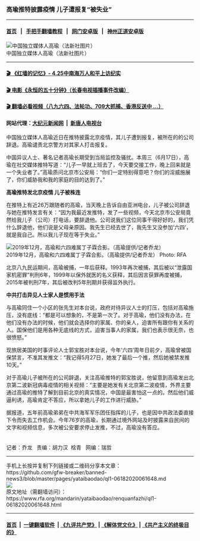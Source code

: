 ### 高瑜推特披露疫情 儿子遭报复“被失业”
------------------------

#### [首页](https://github.com/gfw-breaker/banned-news3/blob/master/README.md) &nbsp;&nbsp;|&nbsp;&nbsp; [手把手翻墙教程](https://github.com/gfw-breaker/guides/wiki) &nbsp;&nbsp;|&nbsp;&nbsp; [网门安卓版](https://github.com/oGate2/oGate) &nbsp;&nbsp;|&nbsp;&nbsp; [神州正道安卓版](https://github.com/SzzdOgate/update) 



<div id="headerimg">
 <img alt="中国独立媒体人高瑜（法新社图片）" src="https://www.rfa.org/mandarin/yataibaodao/renquanfazhi/ql1-06182020061648.html/000_989Z2.jpg/@@images/ef7c6b9e-c30b-48dd-8749-3d004cb83928.jpeg" title="中国独立媒体人高瑜（法新社图片）"/>
 <div id="headerimgcontents">
  <div id="headerimgcaption">
   <span>
    中国独立媒体人高瑜（法新社图片）
   </span>
   <!-- zoomattribute -->
  </div>
  <!-- headerimgcaption -->
 </div>
 <!-- headerimagecontents -->
</div>

<hr/>


#### [ 🎬  《红墙的记忆》- 4.25中南海万人和平上访纪实](http://141.164.39.94:10000/videos/legend/425.html)

#### [ 🎬  电影《永恒的五十分钟》（长春电视插播事件改编） ](http://141.164.39.94:10000/videos/news/ComingForYou-2.html)

#### [ 🎬  翻墙必看视频（八九六四、法轮功、709大抓捕、香港反送中 ...）](https://github.com/gfw-breaker/links/blob/master/banned.md)

#### 网站代理：[大纪元新闻网](http://167.172.10.89:10080/gb/) &nbsp;|&nbsp; [新唐人电视台](http://167.172.10.89:8808/gb/)

<div id="storytext">
 <div>
  <div class="slot_header">
  </div>
 </div>
 <p>
 </p>
 <p>
  中国独立媒体人高瑜近日在推特披露北京疫情，其儿子遭到报复，被所在的的公司辞退。高瑜谴责北京警方对其家人打击报复。
 </p>
 <p>
  中国异议人士、著名记者高瑜长期受到当局监控及骚扰。本周三（6月17日），高瑜在社交媒体推特写道：“儿子一早就上班去了，今天要交接工作，晚上回来就是一个失业者了。”高瑜质问北京市公安局：“你们一定特别得意吧？你们的淫威施展了，你们威胁我和我的家庭的目的达到了。”
  <br/>
  <b>
  </b>
 </p>
 <p>
 </p>
 <p>
 </p>
 <p>
  <b>
   高瑜推特发北京疫情 儿子被株连
  </b>
 </p>
 <p>
  在推特上有近26万跟随者的高瑜，当天晚上告诉自由亚洲电台，儿子被公司辞退与她在推特发言有关：“因为我最近发推特，发了一些视频，今天北京市公安局竟然给我儿子（公司）打电话，要辞退他。公司说我们这位同事干得好好的，我们凭什么辞退他，他们说是父母亲原因。我先生已经去世了，我先生又没参加‘六四’，就是我自己。所以我儿子现在等于失业。”
 </p>
 <p>
 </p>
 <p>
  <div class="image-inline captioned" style="width:1500px;">
   <div style="width:1500px;">
    <img alt="2019年12月，高瑜和六四难属丁子霖合影。（高瑜提供/记者乔龙）" src="https://www.rfa.org/mandarin/yataibaodao/renquanfazhi/ql1-06182020061648.html/m0618-ql1p.jpg" title="2019年12月，高瑜和六四难属丁子霖合影。（高瑜提供/记者乔龙）"/>
   </div>
   <div class="image-caption">
    <span style="width:1500px;">
     2019年12月，高瑜和六四难属丁子霖合影。（高瑜提供/记者乔龙）
    </span>
    <span class="copyright">
     Photo: RFA
    </span>
   </div>
  </div>
 </p>
 <p>
  北京八九民运期间，高瑜被捕，一年后获释。1993年再次被捕，其后被以“泄露国家机密罪”判刑6年，1999年以保外就医的名义获释，其后因言获罪再度被捕，2015年被判刑7年，其后被改判5年刑期并获得监外执行。
 </p>
 <p>
  <b>
   中共打击异见人士家人是惯用手法
  </b>
 </p>
 <p>
  与高瑜同住一个小区的张先生对本台说，政府对待异议人士的打压，包括对高瑜施压，没有底线：“都是可以想象的，不是第一次了。对于高瑜，他们没有办法，在他们没有办法的时候，他们就会选择你的家属、你的亲人，迫害所有跟你有关系的人。国保他们是用各种无底线的方式，迫害当事人的家属，我们也表示很无奈，也很愤怒。”
 </p>
 <p>
  现旅居美国的时事评论人士郭宝胜对本台说，今年‘六四’周年日前夕，高瑜曾被国保禁言，不准其发推文：“我记得5月27日，她发了最后一个推，然后她被禁发推10天。”
 </p>
 <p>
  对于高瑜儿子被所在的公司辞退，关注高瑜推特的郭宝胜说，他留意到高瑜发出北京第二波新冠病毒疫情的相关视频：“主要是她发有关北京第二波疫情，外界主要通过高瑜的推特了解到目前北京的真实情况，中国是最害怕这一点的。然后他们威逼利诱，高瑜肯定不答应，所以拿她儿子的工作进行威胁。”
 </p>
 <p>
  据报道，五年前高瑜弟弟在中共海军军乐团任指挥的儿子，也是因中共政法委直接下令而失去工作机会。今年76岁的高瑜，长期通过境外网站及时披露来自民间的文字和视频信息，多次被公安要求停止发推，不过，高瑜没有答应。
  <br/>
  <br/>
  <br/>
  记者：乔龙   责编：胡力汉  梒青   网编：瑞哲
 </p>
</div>

<hr/>
手机上长按并复制下列链接或二维码分享本文章：<br/>
https://github.com/gfw-breaker/banned-news3/blob/master/pages/yataibaodao/ql1-06182020061648.md <br/>
<a href='https://github.com/gfw-breaker/banned-news3/blob/master/pages/yataibaodao/ql1-06182020061648.md'><img src='https://github.com/gfw-breaker/banned-news3/blob/master/pages/yataibaodao/ql1-06182020061648.md.png'/></a> <br/>
原文地址（需翻墙访问）：https://www.rfa.org/mandarin/yataibaodao/renquanfazhi/ql1-06182020061648.html


------------------------
#### [首页](https://github.com/gfw-breaker/banned-news3/blob/master/README.md) &nbsp;|&nbsp; [一键翻墙软件](https://github.com/gfw-breaker/nogfw/blob/master/README.md) &nbsp;| [《九评共产党》](https://github.com/gfw-breaker/9ping.md/blob/master/README.md#九评之一评共产党是什么) | [《解体党文化》](https://github.com/gfw-breaker/jtdwh.md/blob/master/README.md) | [《共产主义的终极目的》](https://github.com/gfw-breaker/gczydzjmd.md/blob/master/README.md)


<img src='http://gfw-breaker.win/banned-news3/pages/yataibaodao/ql1-06182020061648.md' width='0px' height='0px'/>